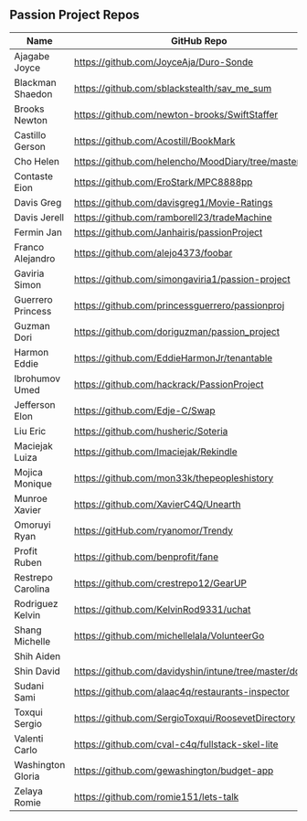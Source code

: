## Passion Project Repos

 Name | GitHub Repo | Deployed URL
------|------------ | ------------
Ajagabe Joyce	| https://github.com/JoyceAja/Duro-Sonde
Blackman Shaedon	| https://github.com/sblackstealth/sav_me_sum
Brooks Newton |	https://github.com/newton-brooks/SwiftStaffer
Castillo Gerson |	https://github.com/Acostill/BookMark 
Cho Helen |	https://github.com/helencho/MoodDiary/tree/master/docs
Contaste Eion |	https://github.com/EroStark/MPC8888pp
Davis Greg |	https://github.com/davisgreg1/Movie-Ratings
Davis Jerell |	https://github.com/ramborell23/tradeMachine
Fermin Jan |	https://github.com/Janhairis/passionProject
Franco Alejandro |	https://github.com/alejo4373/foobar
Gaviria Simon |	https://github.com/simongaviria1/passion-project
Guerrero Princess |	https://github.com/princessguerrero/passionproj
Guzman Dori |	https://github.com/doriguzman/passion_project
Harmon Eddie |	https://github.com/EddieHarmonJr/tenantable
Ibrohumov Umed |	https://github.com/hackrack/PassionProject
Jefferson Elon |	https://github.com/Edje-C/Swap
Liu Eric |	https://github.com/husheric/Soteria
Maciejak Luiza |	https://github.com/lmaciejak/Rekindle | https://rekindle-app.herokuapp.com/
Mojica Monique |	https://github.com/mon33k/thepeopleshistory
Munroe Xavier |	https://github.com/XavierC4Q/Unearth
Omoruyi Ryan |	https://gitHub.com/ryanomor/Trendy
Profit Ruben |	https://github.com/benprofit/fane 
Restrepo Carolina |	https://github.com/crestrepo12/GearUP
Rodriguez Kelvin |	https://github.com/KelvinRod9331/uchat
Shang Michelle |	https://github.com/michellelala/VolunteerGo
Shih Aiden |	
Shin David |	https://github.com/davidyshin/intune/tree/master/docs
Sudani Sami |	https://github.com/alaac4q/restaurants-inspector
Toxqui Sergio |	https://github.com/SergioToxqui/RoosevetDirectory
Valenti Carlo |	https://github.com/cval-c4q/fullstack-skel-lite
Washington Gloria |	https://github.com/gewashington/budget-app
Zelaya Romie |	https://github.com/romie151/lets-talk
